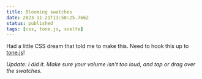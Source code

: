 ```yaml
---
title: Blooming swatches
date: 2023-11-21T13:58:25.766Z
status: published
tags: [css, tone.js, svelte]
---
```


<script lang="ts">
  import SwatchGrid from './SwatchGrid.svelte';
</script>

Had a little CSS dream that told me to make this. Need to hook this up to [tone.js](https://tonejs.github.io)!

_Update: I did it. Make sure your volume isn't too loud, and tap or drag over the swatches._

<div class="bleed-right">
  <SwatchGrid />
</div>
